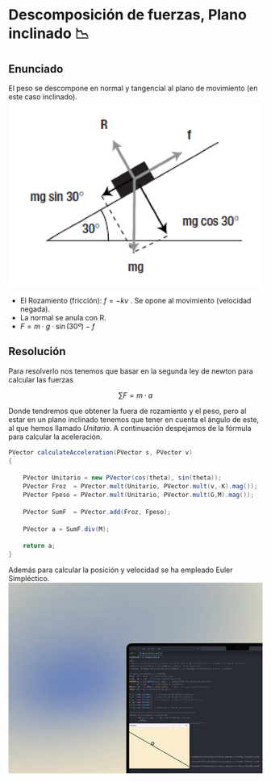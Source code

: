 # Descomposición de fuerzas, Plano inclinado 📉

## Enunciado
El peso se descompone en normal y tangencial al plano de movimiento (en este caso inclinado).
![Enunciado](Enunciado.png)
- El Rozamiento (fricción): $f=-kv$ . Se opone al movimiento (velocidad negada).
- La normal se anula con R.
- $F=m·g·\sin(30º)-f$

## Resolución
Para resolverlo nos tenemos que basar en la segunda ley de newton para calcular las fuerzas 

$$
\sum F= m·a
$$

Donde tendremos que obtener la fuera de rozamiento y el peso, pero al estar en un plano inclinado tenemos que tener en cuenta el ángulo de este, al que hemos llamado _Unitario_. A continuación despejamos de la fórmula para calcular la aceleración.

```java
PVector calculateAcceleration(PVector s, PVector v)
{

    PVector Unitario = new PVector(cos(theta), sin(theta));
    PVector Froz  = PVector.mult(Unitario, PVector.mult(v,-K).mag());
    PVector Fpeso = PVector.mult(Unitario, PVector.mult(G,M).mag());

    PVector SumF  = PVector.add(Froz, Fpeso);
    
    PVector a = SumF.div(M);

    return a;
}
```

Además para calcular la posición y velocidad se ha empleado Euler Simpléctico.
![MockUp](PlanoInclinado.png)